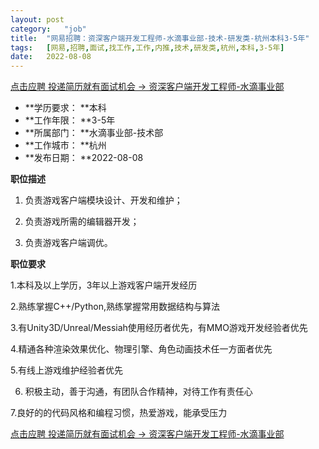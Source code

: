 ```yaml
---
layout:	post
category:	"job"
title:	"网易招聘：资深客户端开发工程师-水滴事业部-技术-研发类-杭州本科3-5年"
tags:	[网易,招聘,面试,找工作,工作,内推,技术,研发类,杭州,本科,3-5年]
date:	2022-08-08
---
```


[点击应聘 投递简历就有面试机会 ->  资深客户端开发工程师-水滴事业部](http://mobile.bole.netease.com/bole/boleDetail?id=39710&employeeId=346f03c3cda5f04c&key=all)



- **学历要求： **本科
- **工作年限： **3-5年
- **所属部门： **水滴事业部-技术部
- **工作城市： **杭州
- **发布日期： **2022-08-08



**职位描述**

1. 负责游戏客户端模块设计、开发和维护；

2. 负责游戏所需的编辑器开发；

3. 负责游戏客户端调优。



**职位要求**

1.本科及以上学历，3年以上游戏客户端开发经历

2.熟练掌握C++/Python,熟练掌握常用数据结构与算法

3.有Unity3D/Unreal/Messiah使用经历者优先，有MMO游戏开发经验者优先

4.精通各种渲染效果优化、物理引擎、角色动画技术任一方面者优先

5.有线上游戏维护经验者优先

6. 积极主动，善于沟通，有团队合作精神，对待工作有责任心

7.良好的的代码风格和编程习惯，热爱游戏，能承受压力



[点击应聘 投递简历就有面试机会 ->  资深客户端开发工程师-水滴事业部](http://mobile.bole.netease.com/bole/boleDetail?id=39710&employeeId=346f03c3cda5f04c&key=all)